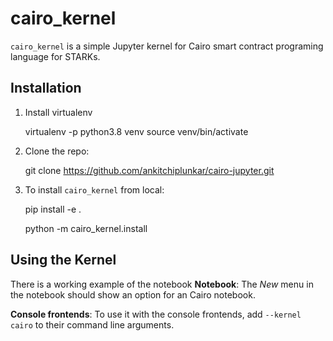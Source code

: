 cairo_kernel
===========

``cairo_kernel`` is a simple Jupyter kernel for Cairo smart contract programing language for STARKs. 

Installation
------------
1. Install virtualenv

    virtualenv -p python3.8 venv
    source venv/bin/activate

2. Clone the repo:

    git clone https://github.com/ankitchiplunkar/cairo-jupyter.git

3. To install ``cairo_kernel`` from local:

    pip install -e .
    
    python -m cairo_kernel.install

Using the Kernel
---------------------

There is a working example of the notebook 
**Notebook**: The *New* menu in the notebook should show an option for an Cairo notebook.

**Console frontends**: To use it with the console frontends, add ``--kernel cairo`` to
their command line arguments.